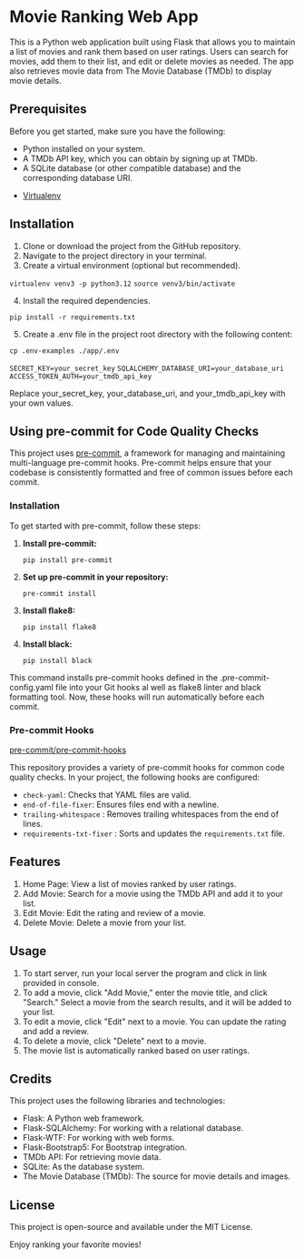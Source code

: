 # Movie Ranking Web App

This is a Python web application built using Flask that allows you to maintain a list of movies and rank them based on user ratings. Users can search for movies, add them to their list, and edit or delete movies as needed. The app also retrieves movie data from The Movie Database (TMDb) to display movie details.

## Prerequisites

Before you get started, make sure you have the following:

- Python installed on your system.
- A TMDb API key, which you can obtain by signing up at TMDb.
- A SQLite database (or other compatible database) and the corresponding database URI.

* [Virtualenv](https://virtualenv.pypa.io/en/latest/)

## Installation

1. Clone or download the project from the GitHub repository.
2. Navigate to the project directory in your terminal.
3. Create a virtual environment (optional but recommended).

`virtualenv venv3 -p python3.12`
`source venv3/bin/activate`

4. Install the required dependencies.

`pip install -r requirements.txt`

5. Create a .env file in the project root directory with the following content:

`cp .env-examples ./app/.env`

`SECRET_KEY=your_secret_key`
`SQLALCHEMY_DATABASE_URI=your_database_uri`
`ACCESS_TOKEN_AUTH=your_tmdb_api_key`

Replace your_secret_key, your_database_uri, and your_tmdb_api_key with your own values.

## Using pre-commit for Code Quality Checks

This project uses [pre-commit](https://pre-commit.com/), a framework for managing and maintaining multi-language pre-commit hooks. Pre-commit helps ensure that your codebase is consistently formatted and free of common issues before each commit.

### Installation

To get started with pre-commit, follow these steps:

1. **Install pre-commit:**

   `pip install pre-commit`

2. **Set up pre-commit in your repository:**

   `pre-commit install`

3. **Install flake8:**

   `pip install flake8`

4. **Install black:**

   `pip install black`

This command installs pre-commit hooks defined in the .pre-commit-config.yaml file into your Git hooks al well as flake8 linter and black formatting tool. Now, these hooks will run automatically before each commit.

### Pre-commit Hooks

[pre-commit/pre-commit-hooks](https://github.com/pre-commit/pre-commit-hooks)

This repository provides a variety of pre-commit hooks for common code quality checks. In your project, the following hooks are configured:

- `check-yaml`: Checks that YAML files are valid.
- `end-of-file-fixer`:
  Ensures files end with a newline.
- `trailing-whitespace` : Removes trailing whitespaces from the end of lines.
- `requirements-txt-fixer` : Sorts and updates the `requirements.txt` file.

## Features

1. Home Page: View a list of movies ranked by user ratings.
2. Add Movie: Search for a movie using the TMDb API and add it to your list.
3. Edit Movie: Edit the rating and review of a movie.
4. Delete Movie: Delete a movie from your list.

## Usage

1. To start server, run your local server the program and click in link provided in console.
2. To add a movie, click "Add Movie," enter the movie title, and click "Search." Select a movie from the search results, and it will be added to your list.
3. To edit a movie, click "Edit" next to a movie. You can update the rating and add a review.
4. To delete a movie, click "Delete" next to a movie.
5. The movie list is automatically ranked based on user ratings.

## Credits

This project uses the following libraries and technologies:

- Flask: A Python web framework.
- Flask-SQLAlchemy: For working with a relational database.
- Flask-WTF: For working with web forms.
- Flask-Bootstrap5: For Bootstrap integration.
- TMDb API: For retrieving movie data.
- SQLite: As the database system.
- The Movie Database (TMDb): The source for movie details and images.

## License

This project is open-source and available under the MIT License.

Enjoy ranking your favorite movies!
